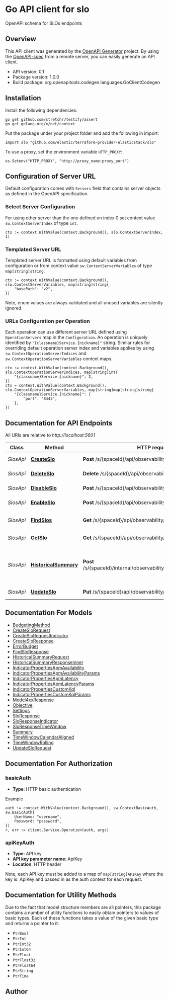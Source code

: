 # Go API client for slo

OpenAPI schema for SLOs endpoints

## Overview
This API client was generated by the [OpenAPI Generator](https://openapi-generator.tech) project.  By using the [OpenAPI-spec](https://www.openapis.org/) from a remote server, you can easily generate an API client.

- API version: 0.1
- Package version: 1.0.0
- Build package: org.openapitools.codegen.languages.GoClientCodegen

## Installation

Install the following dependencies:

```shell
go get github.com/stretchr/testify/assert
go get golang.org/x/net/context
```

Put the package under your project folder and add the following in import:

```golang
import slo "github.com/elastic/terraform-provider-elasticstack/slo"
```

To use a proxy, set the environment variable `HTTP_PROXY`:

```golang
os.Setenv("HTTP_PROXY", "http://proxy_name:proxy_port")
```

## Configuration of Server URL

Default configuration comes with `Servers` field that contains server objects as defined in the OpenAPI specification.

### Select Server Configuration

For using other server than the one defined on index 0 set context value `sw.ContextServerIndex` of type `int`.

```golang
ctx := context.WithValue(context.Background(), slo.ContextServerIndex, 1)
```

### Templated Server URL

Templated server URL is formatted using default variables from configuration or from context value `sw.ContextServerVariables` of type `map[string]string`.

```golang
ctx := context.WithValue(context.Background(), slo.ContextServerVariables, map[string]string{
	"basePath": "v2",
})
```

Note, enum values are always validated and all unused variables are silently ignored.

### URLs Configuration per Operation

Each operation can use different server URL defined using `OperationServers` map in the `Configuration`.
An operation is uniquely identified by `"{classname}Service.{nickname}"` string.
Similar rules for overriding default operation server index and variables applies by using `sw.ContextOperationServerIndices` and `sw.ContextOperationServerVariables` context maps.

```golang
ctx := context.WithValue(context.Background(), slo.ContextOperationServerIndices, map[string]int{
	"{classname}Service.{nickname}": 2,
})
ctx = context.WithValue(context.Background(), slo.ContextOperationServerVariables, map[string]map[string]string{
	"{classname}Service.{nickname}": {
		"port": "8443",
	},
})
```

## Documentation for API Endpoints

All URIs are relative to *http://localhost:5601*

Class | Method | HTTP request | Description
------------ | ------------- | ------------- | -------------
*SlosApi* | [**CreateSlo**](docs/SlosApi.md#createslo) | **Post** /s/{spaceId}/api/observability/slos | Creates an SLO.
*SlosApi* | [**DeleteSlo**](docs/SlosApi.md#deleteslo) | **Delete** /s/{spaceId}/api/observability/slos/{sloId} | Deletes an SLO
*SlosApi* | [**DisableSlo**](docs/SlosApi.md#disableslo) | **Post** /s/{spaceId}/api/observability/slos/{sloId}/disable | Disables an SLO
*SlosApi* | [**EnableSlo**](docs/SlosApi.md#enableslo) | **Post** /s/{spaceId}/api/observability/slos/{sloId}/enable | Enables an SLO
*SlosApi* | [**FindSlos**](docs/SlosApi.md#findslos) | **Get** /s/{spaceId}/api/observability/slos | Retrieves a paginated list of SLOs
*SlosApi* | [**GetSlo**](docs/SlosApi.md#getslo) | **Get** /s/{spaceId}/api/observability/slos/{sloId} | Retrieves a SLO
*SlosApi* | [**HistoricalSummary**](docs/SlosApi.md#historicalsummary) | **Post** /s/{spaceId}/internal/observability/slos/_historical_summary | Retrieves the historical summary for a list of SLOs
*SlosApi* | [**UpdateSlo**](docs/SlosApi.md#updateslo) | **Put** /s/{spaceId}/api/observability/slos/{sloId} | Updates an SLO


## Documentation For Models

 - [BudgetingMethod](docs/BudgetingMethod.md)
 - [CreateSloRequest](docs/CreateSloRequest.md)
 - [CreateSloRequestIndicator](docs/CreateSloRequestIndicator.md)
 - [CreateSloResponse](docs/CreateSloResponse.md)
 - [ErrorBudget](docs/ErrorBudget.md)
 - [FindSloResponse](docs/FindSloResponse.md)
 - [HistoricalSummaryRequest](docs/HistoricalSummaryRequest.md)
 - [HistoricalSummaryResponseInner](docs/HistoricalSummaryResponseInner.md)
 - [IndicatorPropertiesApmAvailability](docs/IndicatorPropertiesApmAvailability.md)
 - [IndicatorPropertiesApmAvailabilityParams](docs/IndicatorPropertiesApmAvailabilityParams.md)
 - [IndicatorPropertiesApmLatency](docs/IndicatorPropertiesApmLatency.md)
 - [IndicatorPropertiesApmLatencyParams](docs/IndicatorPropertiesApmLatencyParams.md)
 - [IndicatorPropertiesCustomKql](docs/IndicatorPropertiesCustomKql.md)
 - [IndicatorPropertiesCustomKqlParams](docs/IndicatorPropertiesCustomKqlParams.md)
 - [Model4xxResponse](docs/Model4xxResponse.md)
 - [Objective](docs/Objective.md)
 - [Settings](docs/Settings.md)
 - [SloResponse](docs/SloResponse.md)
 - [SloResponseIndicator](docs/SloResponseIndicator.md)
 - [SloResponseTimeWindow](docs/SloResponseTimeWindow.md)
 - [Summary](docs/Summary.md)
 - [TimeWindowCalendarAligned](docs/TimeWindowCalendarAligned.md)
 - [TimeWindowRolling](docs/TimeWindowRolling.md)
 - [UpdateSloRequest](docs/UpdateSloRequest.md)


## Documentation For Authorization



### basicAuth

- **Type**: HTTP basic authentication

Example

```golang
auth := context.WithValue(context.Background(), sw.ContextBasicAuth, sw.BasicAuth{
    UserName: "username",
    Password: "password",
})
r, err := client.Service.Operation(auth, args)
```


### apiKeyAuth

- **Type**: API key
- **API key parameter name**: ApiKey
- **Location**: HTTP header

Note, each API key must be added to a map of `map[string]APIKey` where the key is: ApiKey and passed in as the auth context for each request.


## Documentation for Utility Methods

Due to the fact that model structure members are all pointers, this package contains
a number of utility functions to easily obtain pointers to values of basic types.
Each of these functions takes a value of the given basic type and returns a pointer to it:

* `PtrBool`
* `PtrInt`
* `PtrInt32`
* `PtrInt64`
* `PtrFloat`
* `PtrFloat32`
* `PtrFloat64`
* `PtrString`
* `PtrTime`

## Author



